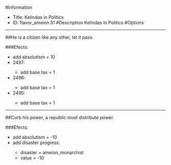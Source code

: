 #Information
 - Title: Kelindas in Politics
 - ID: flavor_ameion.51
#Description
Kelindas in Politics
#Options

___
##He is a citizen like any other, let it pass.

###Efects:<ul><li>add absolutism = 10</li><li>2497:</li><ul><li>add base tax = 1</li></ul><li>2496:</li><ul><li>add base tax = 1</li></ul><li>2495:</li><ul><li>add base tax = 1</li></ul></ul>

___
##Curb his power, a republic must distribute power.

###Efects:<ul><li>add absolutism = -10</li><li>add disaster progress:</li><ul><li>disaster = ameion_monarchist</li><li>value = -10</li></ul></ul>
